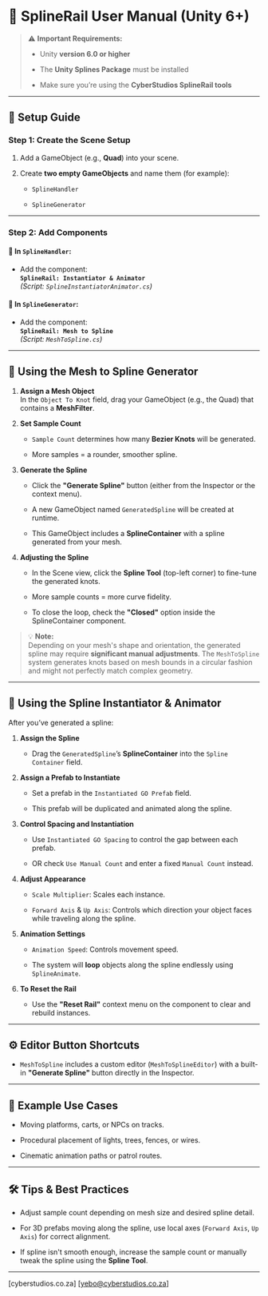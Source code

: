 # 📘 **SplineRail User Manual** (Unity 6+)

> ⚠️ **Important Requirements:**
> 
> - Unity **version 6.0 or higher**
>     
> - The **Unity Splines Package** must be installed
>     
> - Make sure you’re using the **CyberStudios SplineRail tools**
>     

---

## 🧱 Setup Guide

### Step 1: Create the Scene Setup

1. Add a GameObject (e.g., **Quad**) into your scene.
    
2. Create **two empty GameObjects** and name them (for example):
    
    - `SplineHandler`
        
    - `SplineGenerator`
        

---

### Step 2: Add Components

#### 🔧 In `SplineHandler`:

- Add the component:  
    **`SplineRail: Instantiator & Animator`**  
    _(Script: `SplineInstantiatorAnimator.cs`)_
    

#### 🔧 In `SplineGenerator`:

- Add the component:  
    **`SplineRail: Mesh to Spline`**  
    _(Script: `MeshToSpline.cs`)_
    

---

## 🎯 Using the Mesh to Spline Generator

1. **Assign a Mesh Object**  
    In the `Object To Knot` field, drag your GameObject (e.g., the Quad) that contains a **MeshFilter**.
    
2. **Set Sample Count**
    
    - `Sample Count` determines how many **Bezier Knots** will be generated.
        
    - More samples = a rounder, smoother spline.
        
3. **Generate the Spline**
    
    - Click the **"Generate Spline"** button (either from the Inspector or the context menu).
        
    - A new GameObject named `GeneratedSpline` will be created at runtime.
        
    - This GameObject includes a **SplineContainer** with a spline generated from your mesh.
        
4. **Adjusting the Spline**
    
    - In the Scene view, click the **Spline Tool** (top-left corner) to fine-tune the generated knots.
        
    - More sample counts = more curve fidelity.
        
    - To close the loop, check the **"Closed"** option inside the SplineContainer component.
        

> 💡 **Note:**  
> Depending on your mesh's shape and orientation, the generated spline may require **significant manual adjustments**. The `MeshToSpline` system generates knots based on mesh bounds in a circular fashion and might not perfectly match complex geometry.

---

## 🚂 Using the Spline Instantiator & Animator

After you’ve generated a spline:

1. **Assign the Spline**
    
    - Drag the `GeneratedSpline`’s **SplineContainer** into the `Spline Container` field.
        
2. **Assign a Prefab to Instantiate**
    
    - Set a prefab in the `Instantiated GO Prefab` field.
        
    - This prefab will be duplicated and animated along the spline.
        
3. **Control Spacing and Instantiation**
    
    - Use `Instantiated GO Spacing` to control the gap between each prefab.
        
    - OR check `Use Manual Count` and enter a fixed `Manual Count` instead.
        
4. **Adjust Appearance**
    
    - `Scale Multiplier`: Scales each instance.
        
    - `Forward Axis` & `Up Axis`: Controls which direction your object faces while traveling along the spline.
        
5. **Animation Settings**
    
    - `Animation Speed`: Controls movement speed.
        
    - The system will **loop** objects along the spline endlessly using `SplineAnimate`.
        
6. **To Reset the Rail**
    
    - Use the **"Reset Rail"** context menu on the component to clear and rebuild instances.
        

---

## ⚙️ Editor Button Shortcuts

- `MeshToSpline` includes a custom editor (`MeshToSplineEditor`) with a built-in **"Generate Spline"** button directly in the Inspector.
    

---

## 🧩 Example Use Cases

- Moving platforms, carts, or NPCs on tracks.
    
- Procedural placement of lights, trees, fences, or wires.
    
- Cinematic animation paths or patrol routes.
    

---

## 🛠️ Tips & Best Practices

- Adjust sample count depending on mesh size and desired spline detail.
    
- For 3D prefabs moving along the spline, use local axes (`Forward Axis`, `Up Axis`) for correct alignment.
    
- If spline isn't smooth enough, increase the sample count or manually tweak the spline using the **Spline Tool**.
    
---
[cyberstudios.co.za] [yebo@cyberstudios.co.za]
